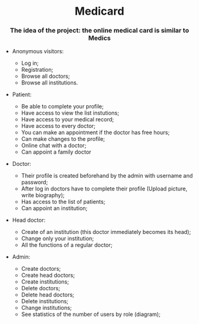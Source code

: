 <div align="center">  

# Medicard

### The idea of the project: the online medical card is similar to Medics

</div>  

* Anonymous visitors:
    * Log in;
    * Registration;
    * Browse all doctors;
    * Browse all institutions.
    
* Patient:
    * Be able to complete your profile;
    * Have access to view the list instutions;
    * Have access to your medical record;
    * Have access to every doctor;
    * You can make an appointment if the doctor has free hours;
    * Can make changes to the profile;
    * Online chat with a doctor;
    * Can appoint a family doctor
    
* Doctor:
    * Their profile is created beforehand by the admin with username and password;
    * After log in doctors have to complete their profile (Upload picture, write biography);
    * Has access to the list of patients;
    * Can appoint an institution;
  
* Head doctor:
    * Сreate of an institution (this doctor immediately becomes its head);
    * Сhange only your institution;
    * All the functions of a regular doctor;
    
* Admin:
    * Create doctors;
    * Create head doctors;
    * Create institutions;
    * Delete doctors;
    * Delete head doctors;
    * Delete institutions;
    * Change institutions;
    * See statistics of the number of users by role (diagram);
